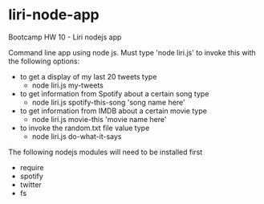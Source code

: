# liri-node-app
Bootcamp HW 10 - Liri nodejs app

Command line app using node js.  Must type 'node liri.js' to invoke this with the following options:
- to get a display of my last 20 tweets type 
  - node liri.js my-tweets   
- to get information from Spotify about a certain song type 
  - node liri.js spotify-this-song 'song name here'
- to get information from IMDB about a certain movie type 
  - node liri.js movie-this 'movie name here'
- to invoke the random.txt file value type 
  - node liri.js do-what-it-says

The following nodejs modules will need to be installed first
- require
- spotify
- twitter
- fs

